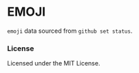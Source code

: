 # EMOJI

`emoji` data sourced from `github set status`.

### License

Licensed under the MIT License.
